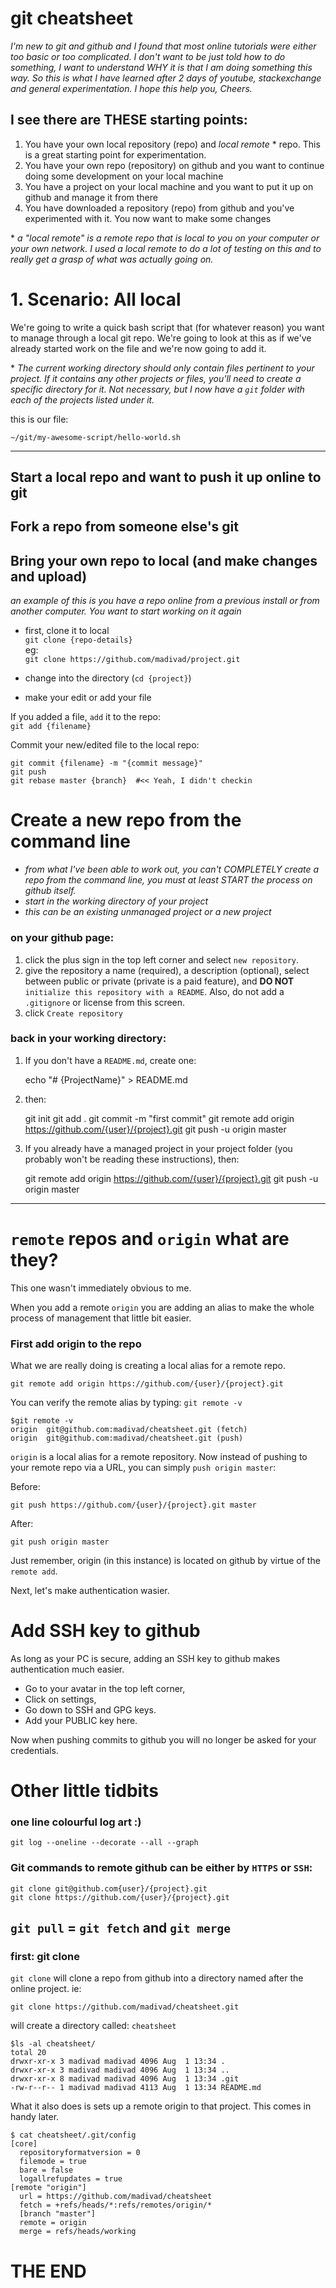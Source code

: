 # git cheatsheet
*I'm new to git and github and I found that most online tutorials were either too basic or too complicated. I don't want to be just told how to do something, I want to understand WHY it is that I am doing something this way. So this is what I have learned after 2 days of youtube, stackexchange and general experimentation. I hope this help you, Cheers.*

## I see there are THESE starting points:
1. You have your own local repository (repo) and *local remote* \* repo. This is a great starting point for experimentation.
1. You have your own repo (repository) on github and you want to continue doing some development on your local machine
1. You have a project on your local machine and you want to put it up on github and manage it from there
1. You have downloaded a repository (repo) from github and you've experimented with it. You now want to make some changes

\* *a "local remote" is a remote repo that is local to you on your computer or your own network. I used a local remote to do a lot of testing on this and to really get a grasp of what was actually going on.*

# 1. Scenario: All local
We're going to write a quick bash script that (for whatever reason) you want to manage through a local git repo. We're going to look at this as if we've already started work on the file and we're now going to add it.

\* *The current working directory should only contain files pertinent to your project. If it contains any other projects or files, you'll need to create a specific directory for it. Not necessary, but I now have a `git` folder with each of the projects listed under it.*

this is our file:

    ~/git/my-awesome-script/hello-world.sh

----


## Start a local repo and want to push it up online to git
## Fork a repo from someone else's git
## Bring your own repo to local (and make changes and upload)
*an example of this is you have a repo online from a previous install or from another computer. You want to start working on it again*
* first, clone it to local  
`git clone {repo-details}`  
eg:  
`git clone https://github.com/madivad/project.git`

* change into the directory (`cd {project}`)
* make your edit or add your file

If you added a file, `add` it to the repo:  
`git add {filename}`

Commit your new/edited file to the local repo:  

    git commit {filename} -m "{commit message}"
    git push
    git rebase master {branch}  #<< Yeah, I didn't checkin





# Create a new repo from the command line
* *from what I've been able to work out, you can't COMPLETELY create a repo from the command line, you must at least START the process on github itself.*
* *start in the working directory of your project*
* *this can be an existing unmanaged project or a new project*

### on your github page:
1. click the plus sign in the top left corner and select `new repository`.
1. give the repository a name (required), a description (optional), select between public or private (private is a paid feature), and **DO NOT** `initialize this repository with a README`. Also, do not add a `.gitignore` or license from this screen.
1. click `Create repository`

### back in your working directory:

1. If you don't have a `README.md`, create one:

    echo "# {ProjectName}" > README.md

2. then:


    git init
    git add .
    git commit -m "first commit"
    git remote add origin https://github.com/{user}/{project}.git
    git push -u origin master

3. If you already have a managed project in your project folder (you probably won't be reading these instructions), then:


    git remote add origin https://github.com/{user}/{project}.git
    git push -u origin master

---

# `remote` repos and `origin` what are they?
This one wasn't immediately obvious to me.

When you add a remote `origin` you are adding an alias to make the whole process of management that little bit easier.

### First add origin to the repo
What we are really doing is creating a local alias for a remote repo.

    git remote add origin https://github.com/{user}/{project}.git

You can verify the remote alias by typing: `git remote -v`

    $git remote -v
    origin	git@github.com:madivad/cheatsheet.git (fetch)
    origin	git@github.com:madivad/cheatsheet.git (push)


`origin` is a local alias for a remote repository. Now instead of pushing to your remote repo via a URL, you can simply `push origin master`:

Before:

    git push https://github.com/{user}/{project}.git master

After:

    git push origin master

Just remember, origin (in this instance) is located on github by virtue of the `remote add`.

Next, let's make authentication wasier.

# Add SSH key to github
As long as your PC is secure, adding an SSH key to github makes authentication much easier.

* Go to your avatar in the top left corner,
* Click on settings,  
* Go down to SSH and GPG keys.
* Add your PUBLIC key here.

Now when pushing commits to github you will no longer be asked for your credentials.

# Other little tidbits
### one line colourful log art :)

    git log --oneline --decorate --all --graph

### Git commands to remote github can be either by `HTTPS` or `SSH`:

    git clone git@github.com{user}/{project}.git
    git clone https://github.com/{user}/{project}.git

## `git pull` = `git fetch` and `git merge`
### first: git clone
`git clone` will clone a repo from github into a directory named after the online project. ie:

    git clone https://github.com/madivad/cheatsheet.git

will create a directory called: `cheatsheet`

    $ls -al cheatsheet/
    total 20
    drwxr-xr-x 3 madivad madivad 4096 Aug  1 13:34 .
    drwxr-xr-x 3 madivad madivad 4096 Aug  1 13:34 ..
    drwxr-xr-x 8 madivad madivad 4096 Aug  1 13:34 .git
    -rw-r--r-- 1 madivad madivad 4113 Aug  1 13:34 README.md

What it also does is sets up a remote origin to that project. This comes in handy later.

    $ cat cheatsheet/.git/config
    [core]
      repositoryformatversion = 0
      filemode = true
      bare = false
      logallrefupdates = true
    [remote "origin"]
      url = https://github.com/madivad/cheatsheet
      fetch = +refs/heads/*:refs/remotes/origin/*
      [branch "master"]
      remote = origin
      merge = refs/heads/working

# THE END
